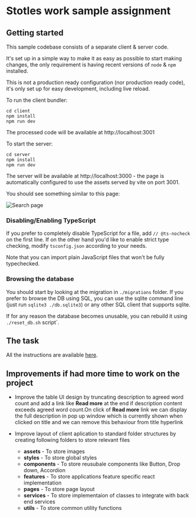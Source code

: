 # Stotles work sample assignment

## Getting started

This sample codebase consists of a separate client & server code.

It's set up in a simple way to make it as easy as possible to start making changes,
the only requirement is having recent versions of `node` & `npm` installed.

This is not a production ready configuration (nor production ready code),
it's only set up for easy development, including live reload.

To run the client bundler:

```
cd client
npm install
npm run dev
```

The processed code will be available at http://localhost:3001

To start the server:

```
cd server
npm install
npm run dev
```

The server will be available at http://localhost:3000 - the page is automatically configured
to use the assets served by vite on port 3001.

You should see something similar to this page:

![Search page](./screenshot.png)

### Disabling/Enabling TypeScript

If you prefer to completely disable TypeScript for a file, add `// @ts-nocheck` on the first line.
If on the other hand you'd like to enable strict type checking, modify `tsconfig.json` according to your needs.

Note that you can import plain JavaScript files that won't be fully typechecked.

### Browsing the database

You should start by looking at the migration in `./migrations` folder.
If you prefer to browse the DB using SQL, you can use the sqlite command line (just run `sqlite3 ./db.sqlite3`)
or any other SQL client that supports sqlite.

If for any reason the database becomes unusable, you can rebuild it using `./reset_db.sh` script`.

## The task

All the instructions are available [here](https://www.notion.so/stotles/Full-stack-software-engineer-work-sample-assignment-ae7c64e08f2a42a097d16cee4bc661fc).


## Improvements if had more time to work on the project

* Improve the table UI design by truncating description to agreed word count and add a link like **Read more** at the end if description content exceeds agreed word count.On click of **Read more** link we can display the full description in pop up window which is currently shown when clicked on title and we can remove this behaviour from title hyperlink

* Improve layout of client aplication to standard folder structures by creating following folders to store relevant files
  - **assets** -  To store images
  - **styles** -  To store global styles
  - **components** - To store reusubale components like Button, Drop down, Accordion
  - **features** -  To store applications feature specific react implementation
  - **pages** - To store page layout
  - **services** - To store implementaion of classes to integrate with back end services
  - **utils** - To store common utility functions

